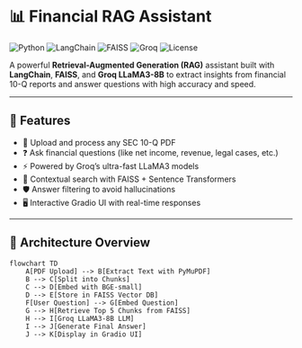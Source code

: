 # 📊 Financial RAG Assistant

![Python](https://img.shields.io/badge/python-3.10+-blue.svg)
![LangChain](https://img.shields.io/badge/langchain-%F0%9F%94%A5-success)
![FAISS](https://img.shields.io/badge/FAISS-VectorSearch-green)
![Groq](https://img.shields.io/badge/Groq-LLM%20powered-orange)
![License](https://img.shields.io/badge/license-MIT-blue)

A powerful **Retrieval-Augmented Generation (RAG)** assistant built with **LangChain**, **FAISS**, and **Groq LLaMA3-8B** to extract insights from financial 10-Q reports and answer questions with high accuracy and speed.

---

## 🚀 Features

- 📁 Upload and process any SEC 10-Q PDF
- ❓ Ask financial questions (like net income, revenue, legal cases, etc.)
- ⚡ Powered by Groq’s ultra-fast LLaMA3 models
- 🧠 Contextual search with FAISS + Sentence Transformers
- 🛡️ Answer filtering to avoid hallucinations
- 🖥️ Interactive Gradio UI with real-time responses

---

## 🧠 Architecture Overview

```mermaid
flowchart TD
    A[PDF Upload] --> B[Extract Text with PyMuPDF]
    B --> C[Split into Chunks]
    C --> D[Embed with BGE-small]
    D --> E[Store in FAISS Vector DB]
    F[User Question] --> G[Embed Question]
    G --> H[Retrieve Top 5 Chunks from FAISS]
    H --> I[Groq LLaMA3-8B LLM]
    I --> J[Generate Final Answer]
    J --> K[Display in Gradio UI]
